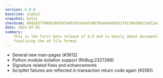 ```yaml
---
version: 6.0.0
baseline: alpha1
snapshot: beta1
checksum: 60d16577060b3b6597a69df614e97e8bf8e84dddbd31f9138439921e912e84bb
date: 2025-07-01
summary:
    This is the first beta release of 6.0 and is mainly about documentation and
    finalizing the v6 file format
---
```


* Several new man-pages (#3612)
* Python module isolation support (RhBug:2327289)
* Signature related fixes and enhancements
* Scriptlet failures are reflected in transaction return code again (#2581)
